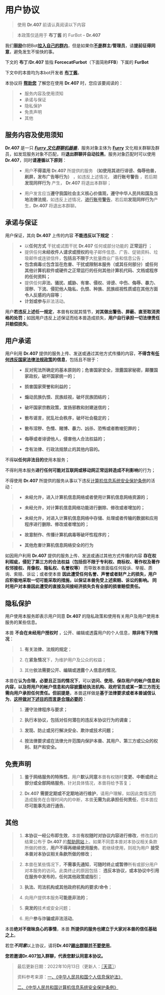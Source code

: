 # 用户协议

> 使用 **Dr.407** 前请认真阅读以下内容

> 本政策仅适用于 **布丁酱** 的 FurBot – **Dr.407**

我们**鼓励**你把Bot<u>**拉入自己的群内**</u>，但是如果你<u>**不是**</u>**群主**/**管理员**，请**提前征得同意**，避免发生不愉快的事。

下文的 **布丁**/**Dr.407** 皆指 **ForcecatFurbot**（下面简称**FFB**）下属的 **FurBot**

下文中的本兽均为本bot开发者 **[布丁酱](https://github.com/BuDingOwO)**。

本协议将 **<u>帮助您</u>** 了解您在使用 **Dr.407** 时，您应该要阅读的：
> * 服务内容及使用须知
> * 承诺与保证
> * 隐私保护
> * 免责声明
> * 其他

## 服务内容及使用须知

**Dr.407** 是一只 <u>***Furry 文化群聊机器兽***</u>，服务对象主体为 <u>**Furry**</u> 文化相关群聊及群员，如发现服务对象不匹配，将**退出群聊并自动拉黑**。服务对象匹配时可以使用**Dr.407**，同时**请遵循以下原则**：

> * 用户**不得滥用** **Dr.407** 所提供的服务 **（如使用其进行诽谤、侮辱他兽，刷屏，发布广告等行为）** ，如违反上述情况， **进行账号警告** ，若后期**发现同样行为** 产生，     **Dr.407** 将退出本群聊；

> * 用户发言应当**遵守我国社会主义核心价值观，遵守中华人民共和国及当地法律法规**，如违反上述情况，**<u>进行账号警告</u>**，若后期**发现同样行为**产生，**Dr.407** 将退出本群聊。

## 承诺与保证

用户保证，其向 **Dr.407** 上传的内容 **不能违反以下规定** ：

> * 以**任何方式** 干扰或试图干扰 **Dr.407** 任何或部分功能的 **正常运行** ；
> * 提供任何**未经收件人请求或授权的**电子邮件信息、广告、促销资料、垃圾邮件或连锁信件，**包括且不限于**大批量商业广告和信息公告；
> * **包含病毒**或**包含旨在危害、干扰或限制本服务（或其任何部分）或任何其他计算机软件或硬件之正常运行的任何其他计算机代码、文档或程序的任何资料；**
> * 提供任何**非法、骚扰、威胁、有害、侵权、诽谤、中伤、侮辱、暴力、淫秽、下流、侵犯他人隐私、仇恨、种族、民族歧视性质或在其他方面令人反感的内容等**；
> * **计划或参与**非法活动。

用户**若违反上述任一规定**，本兽有权就其情节，**对其做出警告、屏蔽、直至取消资格的处罚**；如因用户违反上述保证而给本兽造成损失，**用户自行承担一切法律责任并赔偿损失**。

## 用户承诺

用户利用 **Dr.407** 提供的服务上传、发送或通过其他方式传播的内容，**不得含有<u>任何违反国家法律法规政策</u>的信息**，包括且不限于：

> * **反对宪法所确定的基本原则的；危害国家安全，泄露国家秘密，颠覆国家政权，破坏国家统一的；**

> * **损害国家荣誉和利益的；**

> * **煽动民族仇恨、民族歧视，破坏民族团结的；**

> * **破坏国家宗教政策，宣扬邪教和封建迷信的；**

> * **散布谣言，扰乱社会秩序，破坏社会稳定的；**

> * **散布淫秽、色情、赌博、暴力、凶杀、恐怖或者教唆犯罪的；**

> * **侮辱或者诽谤他人，侵害他人合法权益的；**

> * **含有法律、行政法规禁止的其他内容的。**

不得**以任何非法目的**使用本服务； 

不得利用本服务**进行任何可能对互联网或移动网正常运转造成不利影响**的行为；

不得使用 **Dr.407** 所提供的服务从事以下违反[计算机信息系统安全保护条例](http://www.gov.cn/zhengce/2020-12/25/content_5575080.htm)的活动：

> * **未经允许，进入计算机信息网络或者使用计算机信息网络资源的；**

> * **未经允许，对计算机信息网络功能进行删除、修改或者增加的；**

> * **未经允许，对进入计算机信息网络中存储、处理或者传输的数据和应用程序进行删除、修改或者增加的；**

> * **故意制作、传播计算机病毒等破坏性程序的；**

> * **其他危害计算机信息网络安全的行为**

如因用户利用 **Dr.407** 提供的服务上传、发送或通过其他方式传播的内容 **存在权利瑕疵，侵犯了第三方的合法权益（包括但不限于专利权、商标权、著作权及著作权邻接权、肖像权、隐私权、名誉权等）** 而导致本兽面临任何投诉、举报、质询、索赔、诉讼；或者使本兽 **因此遭受任何名誉、声誉或者财产上的损失，用户应积极地采取一切可能采取的措施，以保证本兽免受上述索赔、诉讼的影响。 同时用户对本兽因此遭受的直接及间接经济损失负有全部的损害赔偿责任。**

## 隐私保护
用户使用本服务即表示用户同意 **Dr.407** 的隐私政策和使用有关用户及用户使用本服务的某些信息。

本兽 **不会在未经用户授权时** ，公开、编辑或透露用户的个人信息，**除非有下列情况**：

> 1. **有关法律、法规的规定**；

> 2. 在**紧急情况**下，为维护用户及公众的权益；

> 3. 其他**依法需要公开、编辑或透露个人信息的情况**。

本兽在**认为合理，必要且正当的情况下**，可以**访问、使用、保存用户的帐户信息和内容，以及将用户的帐户信息和内容披露给执法机构、政府官员或某一第三方而无需向用户承担任何责任。但前提是**，本兽这样做是**基于法律要求或者本兽诚信认为**，**<u>这样做对下述目的而言是合理必要的</u>**：

> 1. **遵守法律程序与要求；**

> 2. **执行本协议，包括对任何潜在的违反本协议行为的调查；**

> 3. **发现、防止或另行解决安全、欺诈或技术问题；**

> 4. **按法律要求或在法律允许范围内保护本兽、其用户、第三方或公众的权利、财产和安全。**

## 免责声明

> 1. **鉴于网络服务的特殊性**，用户**默认同意**本兽有权随时**变更、中断或终止部分或全部网络服务**。针对具体情况，本兽将给予答复；

> 2. **Dr.407** **需要定期或不定期地进行维护**，请用户理解，如因此类情况而造成服务在合理时间内的中断，本兽**无需为此承担任何责任**，但本兽应**尽可能事先进行通告**。

## 其他

> 1.  **本协议一经公布即生效**，本兽**有权随时对协议内容进行修改**，修改后的结果公布于 **Dr.407** 的[帮助网站](https://forcecat.cn/407/Docs/)上。如果不同意本兽对本协议相关条款所做的修改，**用户不得再继续使用服务**。若继续使用，则视为用户 **接受本兽对本协议相关条款所做的修改**；

> 2. 本兽在某些情况下，**不需事先通知**，**可随时终止或暂停**所有或部分用户对本服务的访问。此类终止的原因包括： **违反本协议，或本协议中引用在服务中发布的，任何其他政策或指引**；

> 3. **执法、司法机构或其他政府机构的要求/命令**；

> 4. 向用户提供本服务**可能是非法的**；

> 5. **突发的**技术或安全问题；

> 6. 用户**参与诈骗或非法活动**。

本兽**绝对不做昧良心的事情**，本兽 **所提供的服务也建立于大家对本兽的信任基础之上**。

若您***不同意***以上协议，请将**Dr.407<u>踢出群聊并不要使用</u>**。

**您若邀请Dr.407加入群聊，代表您默认同意本协议。**

> 最后更新日期：2022年10月13日（更新人：[〖天蓝〗](https://github.com/MetallicAllex)）
>
> 资料参考来源：[一、《中华人民共和国个人信息保护法》](http://www.npc.gov.cn/npc/c30834/202108/a8c4e3672c74491a80b53a172bb753fe.shtml)
>
> [二、《中华人民共和国计算机信息系统安全保护条例》](http://www.gov.cn/zhengce/2020-12/25/content_5575080.htm)
